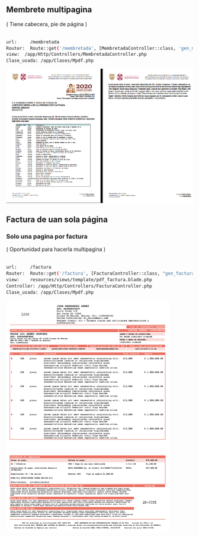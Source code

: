 ## Membrete multipagina

( Tiene cabecera, pie de página )
```bash

url:     /membretada
Router:  Route::get('/membretada', [MembretadaController::class, 'gen_membretada']);
view:  /app/Http/Controllers/MembretadaController.php
Clase_usada: /app/Clases/Mpdf.php

```
![alt text](public/imgs/demo_membretada_multi_pagina.png)

## Factura de uan sola página

### Solo una pagina por factura
( Oportunidad para hacerla multipagina )
```bash

url:     /factura
Router:  Route::get('/factura', [FacturaController::class, "gen_factura"]);
view:    resources/views/template/pdf_factura.blade.php
Controller: /app/Http/Controllers/FacturaController.php
Clase_usada: /app/Clases/Mpdf.php

```

![alt text](image.png)
